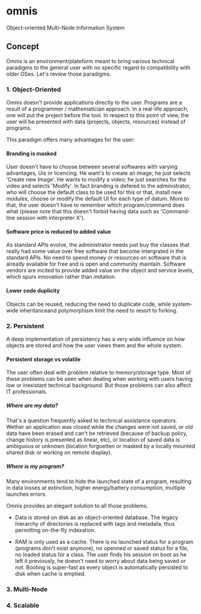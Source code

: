 # omnis
Object-oriented Multi-Node Information System

## Concept
Omnis is an environment/plateform meant to bring various technical paradigms to the general user with no specific regard to compatibility with older OSes. Let's review those paradigms.

### 1. Object-Oriented
Omnis doesn't provide applications directly to the user. Programs are a result of a programmer&nbsp;/&nbsp;mathematician approach. In a real-life approach, one will put the project before the tool. In respect to this point of view, the user will be presented with data (projects, objects, resources) instead of programs.

   This paradigm offers many advantages for the user:

#### Branding is masked
User doesn't have to choose between several softwares with varying advantages, Uis or licencing. He want's to create an image; he just selects 'Create new Image'. He wants to modify a video; he just searches for the video and selects 'Modify'. In fact branding is defered to the administrator, who will choose the default class to be used for this or that, install new modules, choose or modify the default UI for each type of datum. More to that, the user doesn't have to remember which program/command does what (please note that this doesn't forbid having data such as 'Command-line session with interpreter X').

#### Software price is reduced to added value
As standard APIs evolve, the administrator needs just buy the classes that really had some value over free software that become intergrated in the standard APIs. No need to spend money or resources on software that is already available for free and is open and community maintain. Software vendors are incited to provide added value on the object and service levels, which spurs innovation rather than imitation.

#### Lower code duplicity
Objects can be reused, reducing the need to duplicate code, while system-wide inheritanceand polymorphism limit the need to resort to forking.
    
### 2. Persistent
A deep implementation of persistency has a very wide influence on how objects are stored and how the user views them and the whole system.

#### Persistent storage vs volatile
The user often deal with problem relative to memory/storage type. Most of these problems can be seen when dealing when working with users having low or inexistant technical background. But those problems can also affect IT professionals.

##### _Where are my data?_
That's a question frequently asked to technical assistance operators. Wether an application was closed while the changes were not saved, or old data have been erased and can't be retrieved (because of backup policy, change history is presented as linear, etc), or location of saved data is ambiguous or unknown (location forgoetten or masked by a locally mounted shared disk or working on remote display).

##### _Where is my program?_
Many environments tend to hide the launched state of a program, resulting in data losses at extinction, higher energy/battery consumption, multiple launches errors.

Omnis provides an elegant solution to all those problems.
* Data is stored on disk as an object-oriented database. The legacy hierarchy of directories is replaced with tags and metadata, thus permitting on-the-fly indexation.

* RAM is only used as a cache. There is no launched status for a program (programs don't exist anymore), no openned or saved status for a file, no loaded status for a class. The user finds his session on boot as he left it previously, he doesn't need to worry about data being saved or not. Booting is super-fast as every object is automatically persisted to disk when cache is emptied.

### 3. Multi-Node

### 4. Scalable
